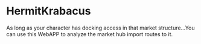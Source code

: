 # HermitKrabacus
As long as your character has docking access in that market structure...You can use this WebAPP to analyze the market hub import routes to it.
